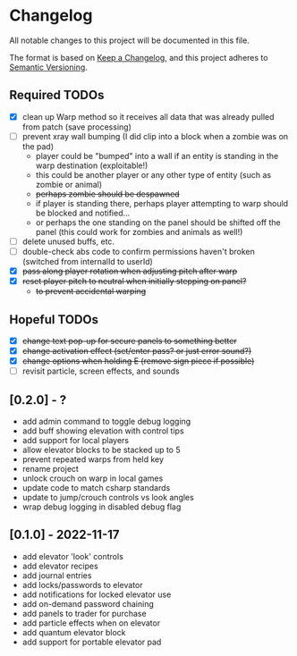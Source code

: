 # Changelog

All notable changes to this project will be documented in this file.

The format is based on [Keep a Changelog](https://keepachangelog.com/en/1.0.0/),
and this project adheres to [Semantic Versioning](https://semver.org/spec/v2.0.0.html).

## Required TODOs

- [x] clean up Warp method so it receives all data that was already pulled from patch (save processing)
- [ ] prevent xray wall bumping (I did clip into a block when a zombie was on the pad)
  - player could be "bumped" into a wall if an entity is standing in the warp destination (exploitable!)
  - this could be another player or any other type of entity (such as zombie or animal)
  - ~~perhaps zombie should be despawned~~
  - if player is standing there, perhaps player attempting to warp should be blocked and notified...
  - or perhaps the one standing on the panel should be shifted off the panel (this could work for zombies and animals as well!)
- [ ] delete unused buffs, etc.
- [ ] double-check abs code to confirm permissions haven't broken (switched from internalId to userId)
- [x] ~~pass along player rotation when adjusting pitch after warp~~
- [x] ~~reset player pitch to neutral when initially stepping on panel?~~
  - ~~to prevent accidental warping~~

## Hopeful TODOs

- [x] ~~change text pop-up for secure panels to something better~~
- [x] ~~change activation effect (set/enter pass? or just error sound?)~~
- [x] ~~change options when holding E (remove sign piece if possible)~~
- [ ] revisit particle, screen effects, and sounds  

## [0.2.0] - ?

- add admin command to toggle debug logging
- add buff showing elevation with control tips
- add support for local players
- allow elevator blocks to be stacked up to 5
- prevent repeated warps from held key
- rename project
- unlock crouch on warp in local games
- update code to match csharp standards
- update to jump/crouch controls vs look angles
- wrap debug logging in disabled debug flag

## [0.1.0] - 2022-11-17

- add elevator 'look' controls
- add elevator recipes
- add journal entries
- add locks/passwords to elevator
- add notifications for locked elevator use
- add on-demand password chaining
- add panels to trader for purchase
- add particle effects when on elevator
- add quantum elevator block
- add support for portable elevator pad
